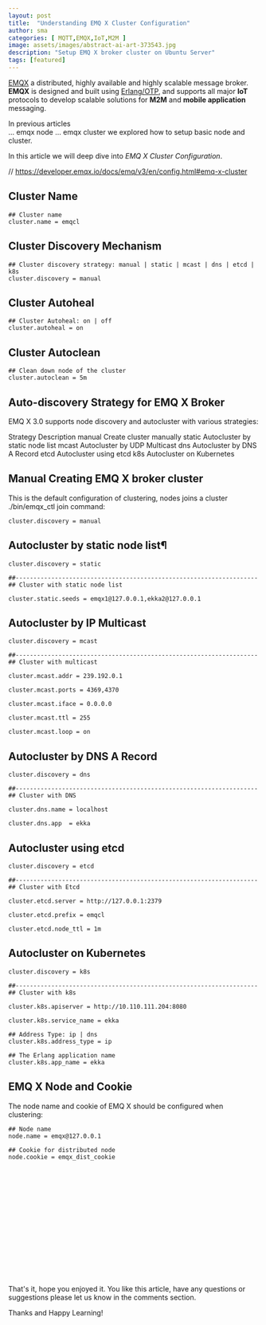 ```yaml
---
layout: post
title:  "Understanding EMQ X Cluster Configuration"
author: sma
categories: [ MQTT,EMQX,IoT,M2M ]
image: assets/images/abstract-ai-art-373543.jpg
description: "Setup EMQ X broker cluster on Ubuntu Server"
tags: [featured]
---
```


[EMQX](https://www.emqx.io/) a distributed, highly available and highly scalable message broker. **EMQX** is designed and built using [Erlang/OTP](https://github.com/erlang/otp), and supports all major **IoT** protocols to develop scalable solutions for **M2M** and **mobile application** messaging.

In previous articles  
... emqx node
... emqx cluster
we explored  how to setup basic  node and cluster.

In this article we will deep dive into *EMQ X Cluster Configuration*.

// https://developer.emqx.io/docs/emq/v3/en/config.html#emq-x-cluster

## Cluster Name

```
## Cluster name
cluster.name = emqcl
```

## Cluster Discovery Mechanism

```
## Cluster discovery strategy: manual | static | mcast | dns | etcd | k8s
cluster.discovery = manual
```

## Cluster Autoheal

```
## Cluster Autoheal: on | off
cluster.autoheal = on
```

## Cluster Autoclean

```
## Clean down node of the cluster
cluster.autoclean = 5m
```

## Auto-discovery Strategy for EMQ X Broker

EMQ X 3.0 supports node discovery and autocluster with various strategies:

Strategy	Description
manual	Create cluster manually
static	Autocluster by static node list
mcast	Autocluster by UDP Multicast
dns	Autocluster by DNS A Record
etcd	Autocluster using etcd
k8s	Autocluster on Kubernetes



## Manual Creating EMQ X broker cluster 

This is the default configuration of clustering, nodes joins a cluster ./bin/emqx_ctl join <Node> command:

```
cluster.discovery = manual
```

## Autocluster by static node list¶

```
cluster.discovery = static

##--------------------------------------------------------------------
## Cluster with static node list

cluster.static.seeds = emqx1@127.0.0.1,ekka2@127.0.0.1
```

## Autocluster by IP Multicast

```
cluster.discovery = mcast

##--------------------------------------------------------------------
## Cluster with multicast

cluster.mcast.addr = 239.192.0.1

cluster.mcast.ports = 4369,4370

cluster.mcast.iface = 0.0.0.0

cluster.mcast.ttl = 255

cluster.mcast.loop = on
```

## Autocluster by DNS A Record

```
cluster.discovery = dns

##--------------------------------------------------------------------
## Cluster with DNS

cluster.dns.name = localhost

cluster.dns.app  = ekka
```

## Autocluster using etcd

```
cluster.discovery = etcd

##--------------------------------------------------------------------
## Cluster with Etcd

cluster.etcd.server = http://127.0.0.1:2379

cluster.etcd.prefix = emqcl

cluster.etcd.node_ttl = 1m
```

## Autocluster on Kubernetes

```
cluster.discovery = k8s

##--------------------------------------------------------------------
## Cluster with k8s

cluster.k8s.apiserver = http://10.110.111.204:8080

cluster.k8s.service_name = ekka

## Address Type: ip | dns
cluster.k8s.address_type = ip

## The Erlang application name
cluster.k8s.app_name = ekka
```

## EMQ X Node and Cookie

The node name and cookie of EMQ X should be configured when clustering:

```
## Node name
node.name = emqx@127.0.0.1

## Cookie for distributed node
node.cookie = emqx_dist_cookie
```

## 

```

```


## 

```

```

## 

```

```


## 

```

```

## 

```

```

## 

```

```

## 

```

```

## 

```

```

That's it, hope you enjoyed it. You like this article, have any questions or suggestions please let us know in the comments section.

Thanks and Happy Learning!
